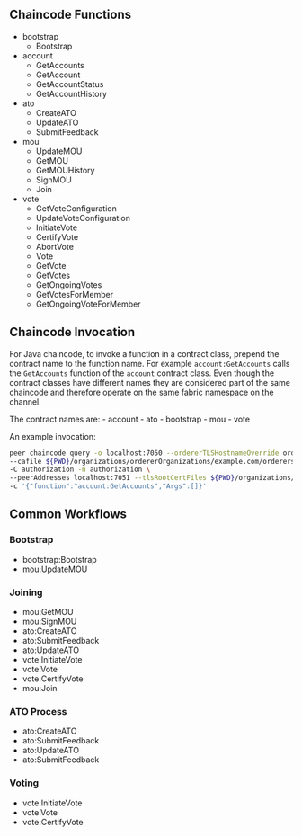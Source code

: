 
## Chaincode Functions

- bootstrap
  - Bootstrap
- account
  - GetAccounts
  - GetAccount
  - GetAccountStatus
  - GetAccountHistory
- ato
  - CreateATO
  - UpdateATO
  - SubmitFeedback
- mou
  - UpdateMOU
  - GetMOU
  - GetMOUHistory
  - SignMOU
  - Join
- vote
  - GetVoteConfiguration
  - UpdateVoteConfiguration
  - InitiateVote
  - CertifyVote
  - AbortVote
  - Vote
  - GetVote
  - GetVotes
  - GetOngoingVotes
  - GetVotesForMember
  - GetOngoingVoteForMember

## Chaincode Invocation

For Java chaincode, to invoke a function in a contract class, prepend the contract name to the function name. For example `account:GetAccounts` calls the `GetAccounts` function
of the `account` contract class. Even though the contract classes have different names they are considered part of the same chaincode and therefore operate on the same fabric namespace on the channel.

The contract names are:
    - account
    - ato
    - bootstrap
    - mou
    - vote

An example invocation:
```bash
peer chaincode query -o localhost:7050 --ordererTLSHostnameOverride orderer.example.com --tls \
--cafile ${PWD}/organizations/ordererOrganizations/example.com/orderers/orderer.example.com/msp/tlscacerts/tlsca.example.com-cert.pem \
-C authorization -n authorization \
--peerAddresses localhost:7051 --tlsRootCertFiles ${PWD}/organizations/peerOrganizations/org1.example.com/peers/peer0.org1.example.com/tls/ca.crt \
-c '{"function":"account:GetAccounts","Args":[]}'
```


## Common Workflows
### Bootstrap

- bootstrap:Bootstrap
- mou:UpdateMOU

### Joining

- mou:GetMOU
- mou:SignMOU
- ato:CreateATO
- ato:SubmitFeedback
- ato:UpdateATO
- vote:InitiateVote
- vote:Vote
- vote:CertifyVote
- mou:Join

### ATO Process

- ato:CreateATO
- ato:SubmitFeedback
- ato:UpdateATO
- ato:SubmitFeedback

### Voting

- vote:InitiateVote
- vote:Vote
- vote:CertifyVote